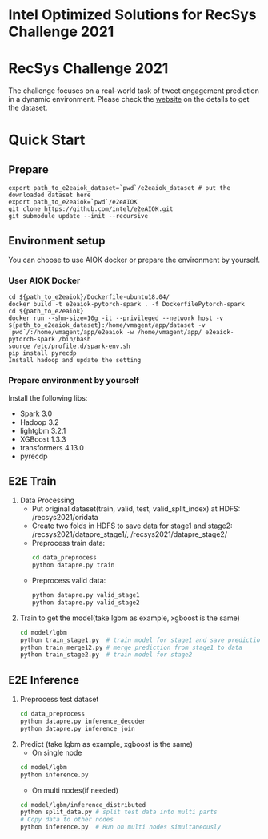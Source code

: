 # Intel Optimized Solutions for RecSys Challenge 2021 

# RecSys Challenge 2021 
The challenge focuses on a real-world task of tweet engagement prediction in a dynamic environment. Please check the [website](https://recsys.acm.org/recsys21/challenge/) on the details to get the dataset. 

# Quick Start

## Prepare
```
export path_to_e2eaiok_dataset=`pwd`/e2eaiok_dataset # put the downloaded dataset here
export path_to_e2eaiok=`pwd`/e2eAIOK
git clone https://github.com/intel/e2eAIOK.git
git submodule update --init --recursive
```

## Environment setup
You can choose to use AIOK docker or prepare the environment by yourself.

### User AIOK Docker
```
cd ${path_to_e2eaiok}/Dockerfile-ubuntu18.04/
docker build -t e2eaiok-pytorch-spark . -f DockerfilePytorch-spark
cd ${path_to_e2eaiok}
docker run --shm-size=10g -it --privileged --network host -v ${path_to_e2eaiok_dataset}:/home/vmagent/app/dataset -v `pwd`/:/home/vmagent/app/e2eaiok -w /home/vmagent/app/ e2eaiok-pytorch-spark /bin/bash
source /etc/profile.d/spark-env.sh
pip install pyrecdp
Install hadoop and update the setting
```

### Prepare environment by yourself
Install the following libs:
 * Spark 3.0
 * Hadoop 3.2
 * lightgbm 3.2.1
 * XGBoost 1.3.3
 * transformers 4.13.0
 * pyrecdp
   

## E2E Train
1. Data Processing
    * Put original dataset(train, valid, test, valid_split_index) at HDFS: /recsys2021/oridata
    * Create two folds in HDFS to save data for stage1 and stage2: /recsys2021/datapre_stage1/, /recsys2021/datapre_stage2/
    * Preprocess train data:
        ``` bash
        cd data_preprocess
        python datapre.py train
        ```
    * Preprocess valid data:
        ``` bash
        python datapre.py valid_stage1
        python datapre.py valid_stage2
        ```
2. Train to get the model(take lgbm as example, xgboost is the same)
    ```bash
    cd model/lgbm
    python train_stage1.py  # train model for stage1 and save prediction
    python train_merge12.py # merge prediction from stage1 to data
    python train_stage2.py  # train model for stage2
    ```

## E2E Inference
1. Preprocess test dataset
    ``` bash
    cd data_preprocess
    python datapre.py inference_decoder
    python datapre.py inference_join
    ```
2. Predict (take lgbm as example, xgboost is the same)
    * On single node
    ```bash
    cd model/lgbm
    python inference.py 
    ```
    * On multi nodes(if needed)
    ```bash
    cd model/lgbm/inference_distributed
    python split_data.py # split test data into multi parts
    # Copy data to other nodes 
    python inference.py  # Run on multi nodes simultaneously
    ```
